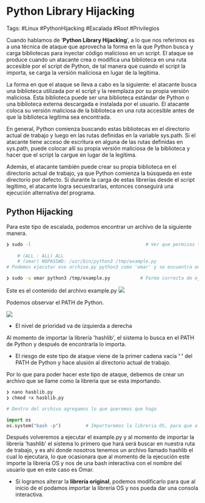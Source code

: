 # Python Library Hijacking

Tags: #Linux #PythonHijacking  #Escalada #Root #Privilegios

Cuando hablamos de ‘**Python Library Hijacking**‘, a lo que nos referimos es a una técnica de ataque que aprovecha la forma en la que Python busca y carga bibliotecas para inyectar código malicioso en un script. El ataque se produce cuando un atacante crea o modifica una biblioteca en una ruta accesible por el script de Python, de tal manera que cuando el script la importa, se carga la versión maliciosa en lugar de la legítima.

La forma en que el ataque se lleva a cabo es la siguiente: el atacante busca una biblioteca utilizada por el script y la reemplaza por su propia versión maliciosa. Esta biblioteca puede ser una biblioteca estándar de Python o una biblioteca externa descargada e instalada por el usuario. El atacante coloca su versión maliciosa de la biblioteca en una ruta accesible antes de que la biblioteca legítima sea encontrada.

En general, Python comienza buscando estas bibliotecas en el directorio actual de trabajo y luego en las rutas definidas en la variable sys.path. Si el atacante tiene acceso de escritura en alguna de las rutas definidas en sys.path, puede colocar allí su propia versión maliciosa de la biblioteca y hacer que el script la cargue en lugar de la legítima.

Además, el atacante también puede crear su propia biblioteca en el directorio actual de trabajo, ya que Python comienza la búsqueda en este directorio por defecto. Si durante la carga de estas librerías desde el script legítimo, el atacante logra secuestrarlas, entonces conseguirá una ejecución alternativa del programa.


## Python Hijacking

Para este tipo de escalada, podemos encontrar un archivo de la siguiente manera. 

```bash 
❯ sudo -l                                          # Ver que permisos tenemos en el sudoer y poder ejecutar como root algun comando
	
	# (ALL : ALL) ALL
	# (omar) NOPASSWD: /usr/bin/python3 /tmp/example.py
# Podemos ejecutar ese archivo.py python3 como 'omar' y se encuentra en esa ruta 
```

```bash 
❯ sudo -u omar python3 /tmp/example.py           # Forma correcta de ejecutar un archivo cuando es de otro usuario sin proporcionar una passwd
```

Este es el contenido del archivo example.py
![](Pasted%20image%2020230529173624.png)


Podemos observar el PATH de Python.

![](Pasted%20image%2020230529173500.png)

* El nivel de prioridad va de izquierda a derecha

Al momento de importar la librería 'hashlib', el sistema lo busca en el PATH de Python y después de encontrarla lo importa. 
* El riesgo de este tipo de ataque viene de la primer cadena vacía **' '** del PATH de Python y hace alusión al directorio actual de trabajo.

Por lo que para poder hacer este tipo de ataque, debemos de crear un archivo que se llame como la librería que se esta importando.
```python
❯ nano hasblib.py
❯ chmod +x hasblib.py

# Dentro del archivo agregamos lo que queremos que haga

import os 
os.system("bash -p")         # Importaremos la libreria OS, para que a nivel de sistema se encargue de lanzar una consola interactiva bash p = privilege
```

 Después volveremos a ejecutar el example.py y al momento de importar la librería 'hashlib' el sistema lo primero que hará  será buscar en nuestra ruta de trabajo, y es ahí donde nosotros tenemos un archivo llamado hashlib el cual lo ejecutara, lo que ocasionara que al momento de la ejecución este importe la librería OS y nos de una bash interactiva con el nombre del usuario que en este caso es Omar.

* Si logramos alterar la **librería original**, podemos modificarlo para que al inicio de el podamos importar la librería OS y nos pueda dar una consola interactiva. 